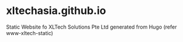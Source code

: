 # xltechasia.github.io
Static Website fo XLTech Solutions Pte Ltd generated from Hugo (refer www-xltech-static)
